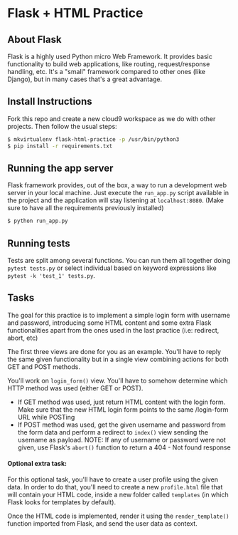 # Flask + HTML Practice

## About Flask

Flask is a highly used Python micro Web Framework. It provides basic functionality to build web applications, like routing, request/response handling, etc. It's a "small" framework compared to other ones (like Django), but in many cases that's a great advantage.


## Install Instructions
Fork this repo and create a new cloud9 workspace as we do with other projects. Then follow the usual steps:

```bash
$ mkvirtualenv flask-html-practice -p /usr/bin/python3
$ pip install -r requirements.txt
```


## Running the app server

Flask framework provides, out of the box, a way to run a development web server in your local machine. Just execute the `run_app.py` script available in the project and the application will stay listening at `localhost:8080`. (Make sure to have all the requirements previously installed)

```bash
$ python run_app.py
```


## Running tests

Tests are split among several functions. You can run them all together doing `pytest tests.py` or select individual based on keyword expressions like `pytest -k 'test_1' tests.py`.


## Tasks

The goal for this practice is to implement a simple login form with username and password, introducing some HTML content and some extra Flask functionalities apart from the ones used in the last practice (i.e: redirect, abort, etc)

The first three views are done for you as an example. You'll have to reply the same given functionality but in a single view combining actions for both GET and POST methods.

You'll work on `login_form()` view. You'll have to somehow determine which HTTP method was used (either GET or POST).
  - If GET method was used, just return HTML content with the login form. Make sure that the new HTML login form points to the same /login-form URL while POSTing
  - If POST method was used, get the given username and password from the form data and perform a redirect to `index()` view sending the username as payload.
    NOTE: If any of username or password were not given, use Flask's `abort()` function to return a 404 - Not found response

#### Optional extra task:

For this optional task, you'll have to create a user profile using the given data. In order to do that, you'll need to create a new `profile.html` file that will contain your HTML code, inside a new folder called `templates` (in which Flask looks for templates by default).

Once the HTML code is implemented, render it using the `render_template()` function imported from Flask, and send the user data as context.
